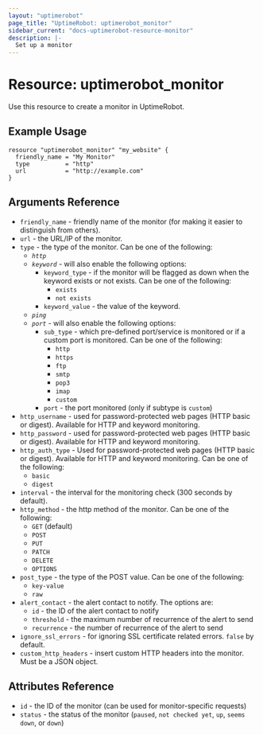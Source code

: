 ```yaml
---
layout: "uptimerobot"
page_title: "UptimeRobot: uptimerobot_monitor"
sidebar_current: "docs-uptimerobot-resource-monitor"
description: |-
  Set up a monitor
---
```


# Resource: uptimerobot_monitor

Use this resource to create a monitor in UptimeRobot.

## Example Usage

```hcl
resource "uptimerobot_monitor" "my_website" {
  friendly_name = "My Monitor"
  type          = "http"
  url           = "http://example.com"
}
```

## Arguments Reference

* `friendly_name` - friendly name of the monitor (for making it easier to distinguish from others).
* `url` - the URL/IP of the monitor.
* `type` - the type of the monitor. Can be one of the following:
  - *`http`*
  - *`keyword`* - will also enable the following options:
    - `keyword_type` - if the monitor will be flagged as down when the keyword exists or not exists. Can be one of the following:
      - `exists`
      - `not exists`
    - `keyword_value` - the value of the keyword.
  - *`ping`*
  - *`port`* - will also enable the following options:
    - `sub_type` - which pre-defined port/service is monitored or if a custom port is monitored. Can be one of the following:
      - `http`
      - `https`
      - `ftp`
      - `smtp`
      - `pop3`
      - `imap`
      - `custom`
    - `port` - the port monitored (only if subtype is `custom`)
* `http_username` - used for password-protected web pages (HTTP basic or digest). Available for HTTP and keyword monitoring.
* `http_password` - used for password-protected web pages (HTTP basic or digest). Available for HTTP and keyword monitoring.
* `http_auth_type` - Used for password-protected web pages (HTTP basic or digest). Available for HTTP and keyword monitoring. Can be one of the following:
  - `basic`
  - `digest`
* `interval` - the interval for the monitoring check (300 seconds by default).
* `http_method` - the http method of the monitor. Can be one of the following:
    - `GET` (default)
    - `POST`
    - `PUT`
    - `PATCH`
    - `DELETE`
    - `OPTIONS`
* `post_type` - the type of the POST value. Can be one of the following:
  - `key-value`
  - `raw`
* `alert_contact` - the alert contact to notify. The options are:
  - `id` - the ID of the alert contact to notify
  - `threshold` - the maximum number of recurrence of the alert to send
  - `recurrence` - the number of recurrence of the alert to send
* `ignore_ssl_errors` - for ignoring SSL certificate related errors. `false` by default.
* `custom_http_headers` - insert custom HTTP headers into the monitor. Must be a JSON object.

## Attributes Reference

* `id` - the ID of the monitor (can be used for monitor-specific requests)
* `status` - the status of the monitor (`paused`, `not checked yet`, `up`, `seems down`, or `down`)

